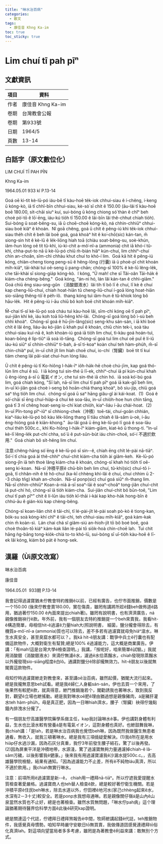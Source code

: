 ```yaml
---
title: "啉水治百病"
categories:
  - 散文
tags:
  - 康佳音 Khng Ka-im
toc: true
toc_sticky: true
---
```


# Lim chuí tī pah pīⁿ

## 文獻資訊

| 項目 | 資料 |
|---|---|
| 作者 | 康佳音 Khng Ka-im |
| 卷期 | 台灣教會公報 |
| 卷期 | 第933號 |
| 日期 | 1964/5 |
| 頁數 | 13-14 |

## 白話字（原文數位化）

LIM CHUÍ TĪ PAH PĪN

Khng Ka-im

1964.05.01 933 kî P.13-14

Goá oē kì-tit kè-lū-pó iáu-bē tī kàu-hoē te̍k-iok chhui-siau ê í-chêng, í-keng ū kóng-kò, iā tī chhī-bīn chhui-siau, kè-sò͘ sī chi̍t ê 150.00 (āu-lâi tī kàu-hoē boē 180.00, si̍t-chāi siuⁿ kuí, sui-bóng ū kóng chiong só͘ thàn ê chîⁿ beh choè pò͘-tō ê lō͘-ēng, iáu-kú tio̍h tī 150.00 ê lāi-bīn lâi thê-chhut chiah tio̍h).  Sui-bóng ū soat-bêng-su, iā ū choē-choē kóng-kò, ná chhin-chhiūⁿ chhui-siau boē kiâⁿ ê khoán.  Nî goā chêng, goá ū chi̍t ê pêng-iú khì te̍k-iok chhui-siau the̍h chi̍t ê beh lâi boē goá, goá khoàⁿ hit ê ko͘-chō(sic) kán-tan, m̄ siong-sìn hit ê kè-lū ê le̍k-liōng hiah toā (chiàu soat-bêng-su, soè-khún, iâm-hun lóng oē tit tû-khì, iú-ki-chit a-mô͘-nî-a (ammonia) chit iā khó-í tû-khì, chha-put-to nā ū kè-lū-pó chiū m̄-bián hiâⁿ kún-chuí, lim chhiⁿ-chuí chin an-choân, sīm-chì chhàu khut chuí to khó-í lim.  Goá kā hit ê pêng-iú kóng, chiàn-cheng tiong peng-sū ê hêng-lông (行囊) iā ū phoè-pī chit khoán mi̍h-kiāⁿ, tāi-khài tuì oē-seng ū pang-chān; chóng-sī 100% ê kè-lū lêng-le̍k, che tāi-khài sī siong-gia̍p kóng-kò.  I kóng, "Ū mah! che sī Tâi-oân Tāi-ha̍k ê kiám-cha chèng-bêng."  Goá kóng, "án-ni hó, lán lâi kán-tan ê chhì-giām."  Goá chiū ēng siau-sng-gûn （消酸銀液水）lâi tih tī bô lī ê chuí, lī kè ê chuí kap cheng-liû-chuí, chiah hoat-hiān tû cheng-liû-chuí í-goā lóng hoat-hiān sio-siāng thêng-tō͘ ê pe̍h-lô.  thang kóng tuì iâm-hun ê tû-khiok lóng bô hāu-le̍k.  Hit ê pêng-iú í-āu chiū bô koh boē chit khoán mi̍h-kiāⁿ.

M̄-chai tī-sî kè-lū-pó soà cháu tuì kàu-hoē lâi, sīm-chì kóng oē tī pah pīⁿ, sui-jiân khí kè, iáu koh toā liû-hêng khí-lâi.  Chóng-sī goá lóng bô ì-sù beh chhì khoàⁿ.  Chóng-sī goá ê hū-jīn-lâng(sic) seng-khu sán-sán, i iā khì boé chi̍t ê lâi ēng, liáu-āu kó-jiân ū khah puî ê khoán, chiū chin tek-ì, soà tàu chhui-siau kuí-nā ê, koh khoàn-iú goá iā tio̍h lim chuí, tì-kàu goá hoán-tuì, koan-bōng ê li̍p-tiûⁿ iā soà iô-tāng.  Chóng-sī goá tuì lim chuí oē puî ê lí-iû iáu-kú siūⁿ sī chhin-chhiūⁿ ti-bah, á-sī ti-koaⁿ koàn chuí teh hàm-phu̍h, m̄-sī chin-chiàⁿ puî, in-uī chi̍t ji̍t lim hiah choē chuí, io-chí（腎臟）boē tit tī kuí tiám cheng lāi pâi-siat chuí-hun lóng liáu.

Ū chi̍t ê pêng-iú tī Ko-hiông I-ha̍k-īⁿ io̍h-ha̍k-hē choè chú-jīm, kap goá thó-lūn lim chuí ê sū.  I iā kóng tuì sin-thé ū lī-ek, chhiⁿ-chuí iā pí kún-chuí khah ū êng-ióng á-sī ū 電氣イオン, che tuì sin-thé iā chin hó.  iā soà kó͘-bú goá lim, goá chiah kóng, "Sī lah, nā-sī lim chuí tī pah pīⁿ goá iā kak-gō͘ beh lim, in-uī kì-jiân goá choè i-seng bô hoān-chiá thang khoàⁿ, bô siu-ji̍p, chiū goá saⁿ tǹg tio̍h lim chuí.  chóng-sī goá ū saⁿ hāng giâu-gî ài kái-koat.  (1)  Goá ê só͘-chāi sī ēng chuí-hia̍p-á chuí kè soa-lāu, in-uī chio̍h-hoe hun chin tāng, goá tī 3 nî chêng hoat-seng io-chí kiat chio̍h, kiaⁿ-liáu í-āu chài-hoat.  (2)  In-uī Pîn-tong pîⁿ-iûⁿ sī chhiong-chek（沖積）toē-tài, chuí-goân chhián, kiaⁿ-liáu kè-lū-pó bô kàu le̍k-liōng thang lī tiāu chiah ê lâ-sâm ù-oè, í-āu éng-hióng goá ê kiān-khong."  āu-lâi goá ū ēng kè-lū-pó lī goá ê soa-lāu chuí the̍h 500c.c., khì Ko-hiông I-ha̍k-īⁿ kiám-giām, kiat-kó ū thong-ti. "In-uī kè-lī lêng-le̍k put-chí chha, só͘ ū ê put-sûn-bu̍t iáu chin-choē, só͘-í 不適於飲用."  Goá chiah bô si̍t-hêng lim chuí.

注意:chêng-hāng só͘ ēng ê kè-lū-pó sī sin--ê, chiah ēng chi̍t lé-pài nā-tiāⁿ.  Só͘-í tī chia goá ài thê-chhíⁿ chuí-chit kiám-cha tio̍h ài giâm-keh.  Kè-lū-pó siong-jîn iā teh thoè lâng kiám-cha ê khoán, chóng-sī khah hó tio̍h tī oē-seng ki-koan.  Nā-sī 沖積平原ê chū-bîn beh lim chuí, tû-khí(sic) chuí-tō í-goā, tī chhân-nih ê tē hô-chuí (ka-kī chhèng khí-lâi ê chuí, chuí chhim ū 2--3 cha̍p tn̄g) khah an-choân.  Nā-sī ponp(sic) chuí goá siūⁿ m̄-thang lim.  Nā-sī chhin-chhiūⁿ Koan-á-niá á-sī soaⁿ-lāi ê soaⁿ-choâⁿ tong-jiân chuí-chit iā put-chí hó, chóng-sī iā tio̍h kiám-cha.  Sui-jiân chuí-chit bô būn-toê, "Lim chuí tī pah pīⁿ" chit ê lí-lūn iáu tio̍h kî-thāi i-kài kap kho-ha̍k hong-bīn ê chhú-āu ê gián-kiù kap chèng-bêng.

Chóng-sī koan-liân chit ê tāi-chì, tī lé-pài-ji̍t lé-pài soah pò-kò ê tiong-kan, bo̍k-su soà kóng-khí chîⁿ ê tāi-chì, teh chhui-siau mi̍h-kiāⁿ, goá kám-kak chin m̄ koàn-sì.  Lán chai chá sî giâm-siú an-hioh-ji̍t tō bô boé boē, goá choè thoân-tō kiáⁿ kám-kak liân lé-pài tō sio̍k-hoà chin-choē lah.  Tuì chit hāng ǹg-bāng tong-kio̍k-chiá to-to khó-lū, sui-bóng sī uī-tio̍h kàu-hoē ê lī-ek lâi kóng, kiám bô pa̍t ê hong-sek.

## 漢羅（Ùi原文改寫）

啉水治百病

康佳音

1964.05.01  933期 P.13-14

我會記得過濾寶猶未佇教會特約推銷ê以前，已經有廣告，也佇市面推銷，價數是一个150.00 (後來佇教會賣180.00，實在傷貴，雖罔有講將所趁ê錢beh做佈道ê路用，猶過著佇150.00 ê內面來提出chiah著)。雖罔有說明書，也有濟濟廣告，ná親像推銷袂行ê款。年外前，我有一個朋友去特約推銷提一个beh來賣我，我看hit-ê構造簡單，毋相信hit-ê過濾ê力量hiah大(照說明書， 細菌，鹽分攏會得除去，有機質a-mô͘-nî-a (ammonia)質也可以除去，差不多若有過濾寶就毋免hiâⁿ滾水，啉生水真安全，甚至臭窟水都可以？。我kā hit-ê朋友講：戰爭中兵士ê行囊也有配備這款物件，大概對衛生有幫贊;總是100% ê過濾能力，這大概是商業廣告。伊講：「有mah!這是台灣大學ê檢查證明。」我講，「按呢好，咱來簡單ê試驗。」我就用消酸銀（消酸銀液水）來滴佇無濾ê水，濾過ê水佮蒸餾水，chiah發現除蒸餾水以外攏發現sio-siāng程度ê白lô。通講對鹽分ê除卻攏無效力。hit-ê朋友以後就無閣賣這款物件。

毋知佇時過濾寶紲走對教會來，甚至講oē治百病，雖然起價，猶閣大流行起來。總是我攏無意思beh試看。總是我ê婦仁人身軀sán-sán，伊也去買一个來用，了後果然有較肥ê款，就真得意，紲鬥推銷幾若个，閣勸誘我也著啉水，致到我反對，觀望ê立場也紲搖動。總是我對啉水oē肥ê理由猶過想是親像豬肉，á是豬肝灌水teh hàm-phu̍h，毋是真正肥，因為一日啉hiah濟水，腰子（腎臟）袂得佇幾點鐘內排洩水分攏了。

有一個朋友佇高雄醫學院藥學系做主任，kap我討論啉水ê事。伊也講對身體有利益，生水也比滾水較有營養á是有電氣イオン，這對身體也真好。也紲鼓舞我啉，我chiah講：「是lah，若是啉水治百病我也覺悟beh啉，因為既然我做醫生無患者通看，無收入，就我三頓著啉水。總是我有三項僥疑愛解決。(1)我ê所在是用水hia̍p仔水過沙漏，因為石灰分真重，我佇3年前發生腰子結石，驚了以後再發。  (2)因為屏東平洋是沖積地帶，水源淺，驚了過濾寶無夠力量通濾掉chiah-ê lâ-sâm污穢，以後影響我ê健康。」後來我有用過濾寶濾我ê沙漏水提500c.c。，去高雄醫學院檢驗，結果有通知。「因為過濾能力不止差，所有ê不純物iáu真濟，所以不適於飲用。」我chiah無實行啉水。

注意：前項所用ê過濾寶是新--ê， chiah用一禮拜nā-tiāⁿ。所以佇遮我愛提醒水質檢查著愛嚴格。過濾寶商人也teh替人檢查ê款，總是較好著佇衛生機關。若是沖積平原ê住民beh啉水，除去水道以外，佇田裡ê地河水(家己chhèng起來ê水，水深有2－3十丈)較安全。若是ponp水我想毋通啉。若是親像關仔嶺á是山內ê山泉當然水質也不止好，總是也著檢查。雖然水質無問題，「啉水佇pah病」這个理論猶著期待醫界佮科學方面ê此後ê研究kap證明。

總是關連這个代誌，佇禮拜日禮拜煞報告ê中間，牧師紲講起錢ê代誌，teh推銷物件，我感覺真毋慣勢。咱知早時嚴守安歇日tō無買賣，我做傳道囝感覺連禮拜tō俗化真濟lah。對這項向望當局者多多考慮，雖罔是為著教會ê利益來講：敢無別个方式。
